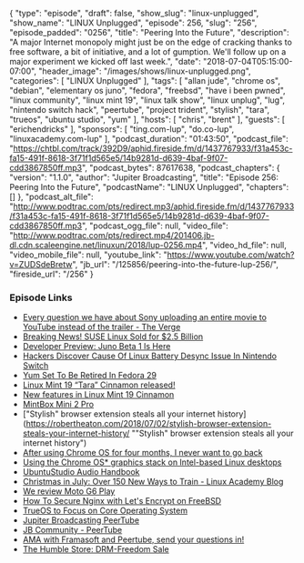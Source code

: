 {
  "type": "episode",
  "draft": false,
  "show_slug": "linux-unplugged",
  "show_name": "LINUX Unplugged",
  "episode": 256,
  "slug": "256",
  "episode_padded": "0256",
  "title": "Peering Into the Future",
  "description": "A major Internet monopoly might just be on the edge of cracking thanks to free software, a bit of initiative, and a lot of gumption. We'll follow up on a major experiment we kicked off last week.",
  "date": "2018-07-04T05:15:00-07:00",
  "header_image": "/images/shows/linux-unplugged.png",
  "categories": [
    "LINUX Unplugged"
  ],
  "tags": [
    "allan jude",
    "chrome os",
    "debian",
    "elementary os juno",
    "fedora",
    "freebsd",
    "have i been pwned",
    "linux community",
    "linux mint 19",
    "linux talk show",
    "linux unplug",
    "lug",
    "nintendo switch hack",
    "peertube",
    "project trident",
    "stylish",
    "tara",
    "trueos",
    "ubuntu studio",
    "yum"
  ],
  "hosts": [
    "chris",
    "brent"
  ],
  "guests": [
    "erichendricks"
  ],
  "sponsors": [
    "ting.com-lup",
    "do.co-lup",
    "linuxacademy.com-lup"
  ],
  "podcast_duration": "01:43:50",
  "podcast_file": "https://chtbl.com/track/392D9/aphid.fireside.fm/d/1437767933/f31a453c-fa15-491f-8618-3f71f1d565e5/14b9281d-d639-4baf-9f07-cdd3867850ff.mp3",
  "podcast_bytes": 87617638,
  "podcast_chapters": {
    "version": "1.1.0",
    "author": "Jupiter Broadcasting",
    "title": "Episode 256: Peering Into the Future",
    "podcastName": "LINUX Unplugged",
    "chapters": []
  },
  "podcast_alt_file": "http://www.podtrac.com/pts/redirect.mp3/aphid.fireside.fm/d/1437767933/f31a453c-fa15-491f-8618-3f71f1d565e5/14b9281d-d639-4baf-9f07-cdd3867850ff.mp3",
  "podcast_ogg_file": null,
  "video_file": "http://www.podtrac.com/pts/redirect.mp4/201406.jb-dl.cdn.scaleengine.net/linuxun/2018/lup-0256.mp4",
  "video_hd_file": null,
  "video_mobile_file": null,
  "youtube_link": "https://www.youtube.com/watch?v=ZUDSdeBretw",
  "jb_url": "/125856/peering-into-the-future-lup-256/",
  "fireside_url": "/256"
}


### Episode Links

  * [Every question we have about Sony uploading an entire movie to YouTube instead of the trailer - The Verge](https://www.theverge.com/tldr/2018/7/3/17530916/sony-pictures-uploads-youtube-video-full-movie-trailer-khali-the-killer-questions-how "Every question we have about Sony uploading an entire movie to YouTube instead of the trailer - The Verge")
  * [Breaking News! SUSE Linux Sold for $2.5 Billion](https://itsfoss.com/suse-eqt-acquisition/amp/#amp_tf=From%20%251%24s "Breaking News! SUSE Linux Sold for $2.5 Billion")
  * [Developer Preview: Juno Beta 1 Is Here](https://medium.com/elementaryos/developer-preview-juno-beta-1-is-here-ce9160085bb2 "Developer Preview: Juno Beta 1 Is Here")
  * [Hackers Discover Cause Of Linux Battery Desync Issue In Nintendo Switch](https://nintendosoup.com/hackers-discover-cause-of-linux-battery-desync-issue-in-nintendo-switch/ "Hackers Discover Cause Of Linux Battery Desync Issue In Nintendo Switch")
  * [Yum Set To Be Retired In Fedora 29](https://www.phoronix.com/scan.php?page=news_item&px=Yum-3-Retiring-Fedora-29 "Yum Set To Be Retired In Fedora 29")
  * [Linux Mint 19 “Tara” Cinnamon released!](https://blog.linuxmint.com/?p=3597 "Linux Mint 19 “Tara” Cinnamon released!")
  * [New features in Linux Mint 19 Cinnamon](https://www.linuxmint.com/rel_tara_cinnamon_whatsnew.php "New features in Linux Mint 19 Cinnamon")
  * [MintBox Mini 2 Pro](https://fit-iot.com/web/product/mbm2-pro/ "MintBox Mini 2 Pro")
  * ["Stylish" browser extension steals all your internet history](https://robertheaton.com/2018/07/02/stylish-browser-extension-steals-your-internet-history/ ""Stylish" browser extension steals all your internet history")
  * [After using Chrome OS for four months, I never want to go back](https://www.androidcentral.com/after-using-chrome-os-four-months-i-never-want-go-back?amp "After using Chrome OS for four months, I never want to go back")
  * [Using the Chrome OS* graphics stack on Intel-based Linux desktops](https://01.org/blogs/joone/2018/using-chrome-os-graphics-stack-intel-based-linux-desktops "Using the Chrome OS* graphics stack on Intel-based Linux desktops")
  * [UbuntuStudio Audio Handbook](https://help.ubuntu.com/community/UbuntuStudio/AudioHandbook "UbuntuStudio Audio Handbook")
  * [Christmas in July: Over 150 New Ways to Train - Linux Academy Blog](https://linuxacademy.com/blog/linuxacademy-com/christmas-in-july-over-150-new-ways-to-train/ "Christmas in July: Over 150 New Ways to Train - Linux Academy Blog")
  * [We review Moto G6 Play](https://ting.com/blog/moto-g6-play-review/ "We review Moto G6 Play")
  * [How To Secure Nginx with Let's Encrypt on FreeBSD](https://www.digitalocean.com/community/tutorials/how-to-secure-nginx-letsencrypt-freebsd "How To Secure Nginx with Let's Encrypt on FreeBSD")
  * [TrueOS to Focus on Core Operating System](https://www.trueos.org/blog/trueosdownstream/ "TrueOS to Focus on Core Operating System")
  * [Jupiter Broadcasting PeerTube](https://getjupiter.com/ "Jupiter Broadcasting PeerTube")
  * [JB Community - PeerTube](https://peertube.linuxrocks.online/ "JB Community - PeerTube")
  * [AMA with Framasoft and Peertube, send your questions in!](https://www.reddit.com/r/freesoftware/comments/8vt9tq/ama_with_framasoft_and_peertube_send_your/ "AMA with Framasoft and Peertube, send your questions in!")
  * [The Humble Store: DRM-Freedom Sale](https://www.humblebundle.com/store/promo/drmfreedom-sale "The Humble Store: DRM-Freedom Sale")


